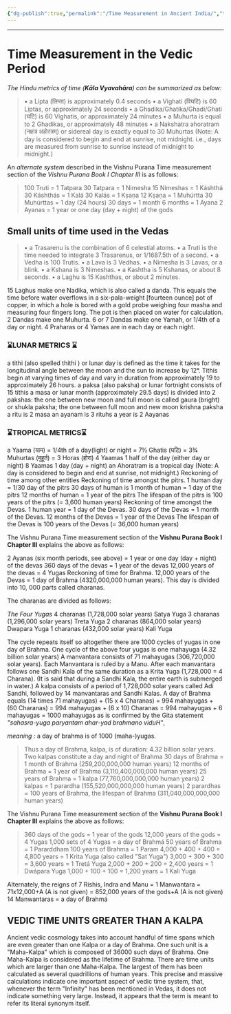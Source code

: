 ```yaml
---
{"dg-publish":true,"permalink":"/Time Measurement in Ancient India/","tags":["IndicCulture","#History"]}
---
```


---
# Time Measurement in the Vedic Period

*The Hindu metrics of time (**Kāla Vyavahāra**) can be summarized as below:*

> • a Lipta (लिप्ता) is approximately 0.4 seconds
> • a Vighati (विघटि) is 60 Liptas, or approximately 24 seconds
> • a Ghadika/Ghatika/Ghadi/Ghati (घटि) is 60 Vighatis, or approximately 24 minutes
> • a Muhurta is equal to 2 Ghadikas, or approximately 48 minutes
> • a Nakshatra ahoratram (नक्षत्र अहोरत्रम्) or sidereal day is exactly equal to 30 Muhurtas (Note: A day is considered to begin and end at sunrise, not midnight. i.e., days are measured from sunrise to sunrise instead of midnight to midnight.)

An _alternate system_ described in the Vishnu Purana Time measurement section of the *Vishnu Purana Book I Chapter III* is as follows:

> 100 Truti = 1 Tatpara
> 30 Tatpara = 1 Nimesha
> 15 Nimeshas = 1 Kásht‌há
> 30 Kásht‌hás = 1 Kalá
> 30 Kalás = 1 Kṣaṇa
> 12 Kṣaṇa = 1 Muhúrtta
> 30 Muhúrttas = 1 day (24 hours)
> 30 days = 1 month
> 6 months = 1 Ayana
> 2 Ayanas = 1 year or one day (day + night) of the gods

## Small units of time used in the Vedas

> • a Trasarenu is the combination of 6 celestial atoms.
> • a Truti is the time needed to integrate 3 Trasarenus, or 1/1687.5th of a second.
> • a Vedha is 100 Trutis.
> • a Lava is 3 Vedhas.
> • a Nimesha is 3 Lavas, or a blink.
> • a Kshana is 3 Nimeshas.
> • a Kashtha is 5 Kshanas, or about 8 seconds.
> • a Laghu is 15 Kashthas, or about 2 minutes.

15 Laghus make one Nadika, which is also called a danda. This equals the time before water overflows in a six-pala-weight [fourteen ounce] pot of copper, in which a hole is bored with a gold probe weighing four masha and measuring four fingers long. The pot is then placed on water for calculation.
2 Dandas make one Muhurta.
6 or 7 Dandas make one Yamah, or 1/4th of a day or night.
4 Praharas or 4 Yamas are in each day or each night.

### ⌛LUNAR METRICS ⌛

a tithi (also spelled thithi ) or lunar day is defined as the time it takes for the longitudinal angle between the moon and the sun to increase by 12°. Tithis begin at varying times of day and vary in duration from approximately 19 to approximately 26 hours.
a paksa (also paksha) or lunar fortnight consists of 15 tithis
a masa or lunar month (approximately 29.5 days) is divided into 2 pakshas: the one between new moon and full moon is called gaura (bright) or shukla paksha; the one between full moon and new moon krishna paksha
a ritu is 2 masa
an ayanam is 3 rituhs
a year is 2 Aayanas

### ⌛TROPICAL METRICS⌛

a Yaama (याम) = 1/4th of a day(light) or night = 7½ Ghatis (घटि) = 3¾ Muhurtas (मुहूर्त) = 3 Horas (होरा)
4 Yaamas 1 half of the day (either day or night)
8 Yaamas 1 day (day + night)
an Ahoratram is a tropical day (Note: A day is considered to begin and end at sunrise, not midnight.)
Reckoning of time among other entities 
Reckoning of time amongst the pitrs.
1 human day = 1/30 day of the pitrs
30 days of human is 1 month of human = 1 day of the pitrs
12 months of human = 1 year of the pitrs
The lifespan of the pitrs is 100 years of the pitrs (= 3,600 human years)
Reckoning of time amongst the Devas.
1 human year = 1 day of the Devas.
30 days of the Devas = 1 month of the Devas.
12 months of the Devas = 1 year of the Devas
The lifespan of the Devas is 100 years of the Devas (= 36,000 human years)

The Vishnu Purana Time measurement section of the **Vishnu Purana Book I Chapter III** explains the above as follows:

2 Ayanas (six month periods, see above) = 1 year or one day (day + night) of the devas
360 days of the devas = 1 year of the devas
12,000 years of the devas = 4 Yugas
Reckoning of time for Brahma.
12,000 years of the Devas = 1 day of Brahma (4320,000,000 human years). This day is divided into 10, 000 parts called charanas.

The charanas are divided as follows:

*The Four Yugas*
4 charanas (1,728,000 solar years) Satya Yuga
3 charanas (1,296,000 solar years) Treta Yuga
2 charanas (864,000 solar years) Dwapara Yuga
1 charanas (432,000 solar years) Kali Yuga

The cycle repeats itself so altogether there are 1000 cycles of yugas in one day of Brahma.
One cycle of the above four yugas is one mahayuga (4.32 billion solar years)
A manvantara consists of 71 mahayugas (306,720,000 solar years). Each Manvantara is ruled by a Manu.
After each manvantara follows one Sandhi Kala of the same duration as a Krita Yuga (1,728,000 = 4 Charana). (It is said that during a Sandhi Kala, the entire earth is submerged in water.)
A kalpa consists of a period of 1,728,000 solar years called Adi Sandhi, followed by 14 manvantaras and Sandhi Kalas.
A day of Brahma equals
(14 times 71 mahayugas) + (15 x 4 Charanas)
= 994 mahayugas + (60 Charanas)
= 994 mahayugas + (6 x 10) Charanas
= 994 mahayugas + 6 mahayugas
= 1000 mahayugas
as is confirmed by the Gita statement 
*"sahasra-yuga paryantam ahar-yad brahmano viduH"*, 

*meaning :* a day of brahma is of 1000 (maha-)yugas. 
> Thus a day of Brahma, kalpa, is of duration: 4.32 billion solar years.
> Two kalpas constitute a day and night of Brahma
> 30 days of Brahma = 1 month of Brahma (259,200,000,000 human years)
> 12 months of Brahma = 1 year of Brahma (3,110,400,000,000 human years)
> 25 years of Brahma = 1 kalpa (77,760,000,000,000 human years)
> 2 kalpas = 1 parardha (155,520,000,000,000 human years)
> 2 parardhas = 100 years of Brahma, the lifespan of Brahma (311,040,000,000,000 human years)

The Vishnu Purana Time measurement section of the **Vishnu Purana Book I Chapter III** explains the above as follows:

> 360 days of the gods = 1 year of the gods
> 12,000 years of the gods = 4 Yugas
> 1,000 sets of 4 Yugas = a day of Brahmá
> 50 years of Brahma = 1 Pararddham
> 100 years of Brahma = 1 Param
> 4,000 + 400 + 400 = 4,800 years = 1 Krita Yuga (also called "Sat Yuga")
> 3,000 + 300 + 300 = 3,600 years = 1 Tretá Yuga
> 2,000 + 200 + 200 = 2,400 years = 1 Dwápara Yuga
> 1,000 + 100 + 100 = 1,200 years = 1 Kali Yuga

Alternately, the reigns of 7 Rishis, Indra and Manu = 1 Manwantara = 71x12,000+A (A is not given) = 852,000 years of the gods+A (A is not given)
14 Manwantaras = a day of Brahmá

## VEDIC TIME UNITS GREATER THAN A KALPA

Ancient vedic cosmology takes into account handful of time spans which are even greater than one Kalpa or a day of Brahma. One such unit is a "Maha-Kalpa" which is composed of 36000 such days of Brahma. One Maha-Kalpa is considered as the lifetime of Brahma. There are time units which are larger than one Maha-Kalpa. The largest of them has been calculated as several quadrillions of human years. This precise and massive calculations indicate one important aspect of vedic time system, that, whenever the term "Infinity" has been mentioned in Vedas, it does not indicate something very large. Instead, it appears that the term is meant to refer its literal synonym itself.